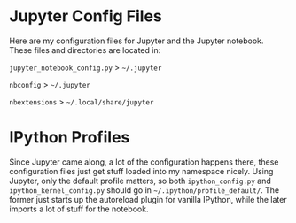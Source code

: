 # Jupyter Config Files

Here are my configuration files for Jupyter and the Jupyter notebook.  These
files and directories are located in:

`jupyter_notebook_config.py` > `~/.jupyter`

`nbconfig` > `~/.jupyter`

`nbextensions` > `~/.local/share/jupyter`

# IPython Profiles

Since Jupyter came along, a lot of the configuration happens there, these
configuration files just get stuff loaded into my namespace nicely.  Using
Jupyter, only the default profile matters, so both `ipython_config.py` and
`ipython_kernel_config.py` should go in `~/.ipython/profile_default/`. The
former just starts up the autoreload plugin for vanilla IPython, while the
later imports a lot of stuff for the notebook.
